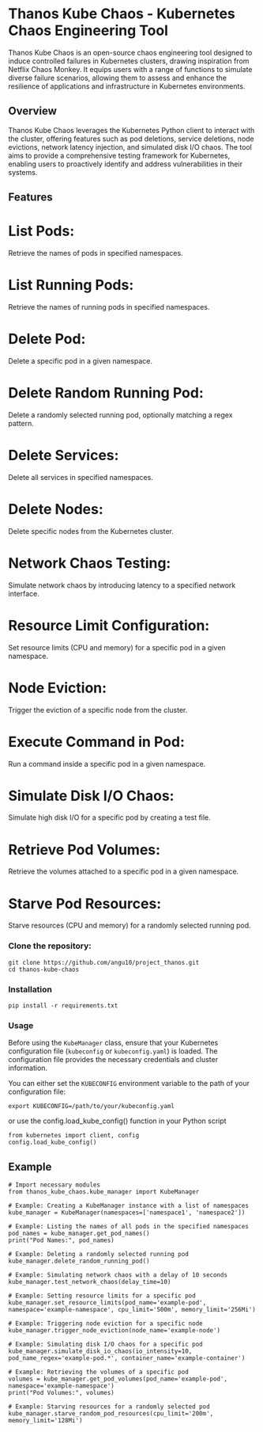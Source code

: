 # Thanos Kube Chaos - Kubernetes Chaos Engineering Tool

Thanos Kube Chaos is an open-source chaos engineering tool designed to induce controlled failures in Kubernetes clusters, drawing inspiration from Netflix Chaos Monkey. It equips users with a range of functions to simulate diverse failure scenarios, allowing them to assess and enhance the resilience of applications and infrastructure in Kubernetes environments.

## Overview
Thanos Kube Chaos leverages the Kubernetes Python client to interact with the cluster, offering features such as pod deletions, service deletions, node evictions, network latency injection, and simulated disk I/O chaos. The tool aims to provide a comprehensive testing framework for Kubernetes, enabling users to proactively identify and address vulnerabilities in their systems.

## Features
# List Pods:
Retrieve the names of pods in specified namespaces.
# List Running Pods:
Retrieve the names of running pods in specified namespaces.
# Delete Pod:
Delete a specific pod in a given namespace.
# Delete Random Running Pod:
Delete a randomly selected running pod, optionally matching a regex pattern.
# Delete Services:
Delete all services in specified namespaces.
# Delete Nodes:
Delete specific nodes from the Kubernetes cluster.
# Network Chaos Testing:
Simulate network chaos by introducing latency to a specified network interface.
# Resource Limit Configuration:
Set resource limits (CPU and memory) for a specific pod in a given namespace.
# Node Eviction:
Trigger the eviction of a specific node from the cluster.
# Execute Command in Pod:
Run a command inside a specific pod in a given namespace.
# Simulate Disk I/O Chaos:
Simulate high disk I/O for a specific pod by creating a test file.
# Retrieve Pod Volumes:
Retrieve the volumes attached to a specific pod in a given namespace.
# Starve Pod Resources:
Starve resources (CPU and memory) for a randomly selected running pod.


### Clone the repository:

```
git clone https://github.com/angu10/project_thanos.git
cd thanos-kube-chaos

```

### Installation

```
pip install -r requirements.txt
```

### Usage

Before using the `KubeManager` class, ensure that your Kubernetes configuration file (`kubeconfig` or `kubeconfig.yaml`) is loaded. The configuration file provides the necessary credentials and cluster information.

You can either set the `KUBECONFIG` environment variable to the path of your configuration file:

```
export KUBECONFIG=/path/to/your/kubeconfig.yaml
```
or use the config.load_kube_config() function in your Python script

```
from kubernetes import client, config
config.load_kube_config()

```

## Example 

```
# Import necessary modules
from thanos_kube_chaos.kube_manager import KubeManager

# Example: Creating a KubeManager instance with a list of namespaces
kube_manager = KubeManager(namespaces=['namespace1', 'namespace2'])

# Example: Listing the names of all pods in the specified namespaces
pod_names = kube_manager.get_pod_names()
print("Pod Names:", pod_names)

# Example: Deleting a randomly selected running pod
kube_manager.delete_random_running_pod()

# Example: Simulating network chaos with a delay of 10 seconds
kube_manager.test_network_chaos(delay_time=10)

# Example: Setting resource limits for a specific pod
kube_manager.set_resource_limits(pod_name='example-pod', namespace='example-namespace', cpu_limit='500m', memory_limit='256Mi')

# Example: Triggering node eviction for a specific node
kube_manager.trigger_node_eviction(node_name='example-node')

# Example: Simulating disk I/O chaos for a specific pod
kube_manager.simulate_disk_io_chaos(io_intensity=10, pod_name_regex='example-pod.*', container_name='example-container')

# Example: Retrieving the volumes of a specific pod
volumes = kube_manager.get_pod_volumes(pod_name='example-pod', namespace='example-namespace')
print("Pod Volumes:", volumes)

# Example: Starving resources for a randomly selected pod
kube_manager.starve_random_pod_resources(cpu_limit='200m', memory_limit='128Mi')


```